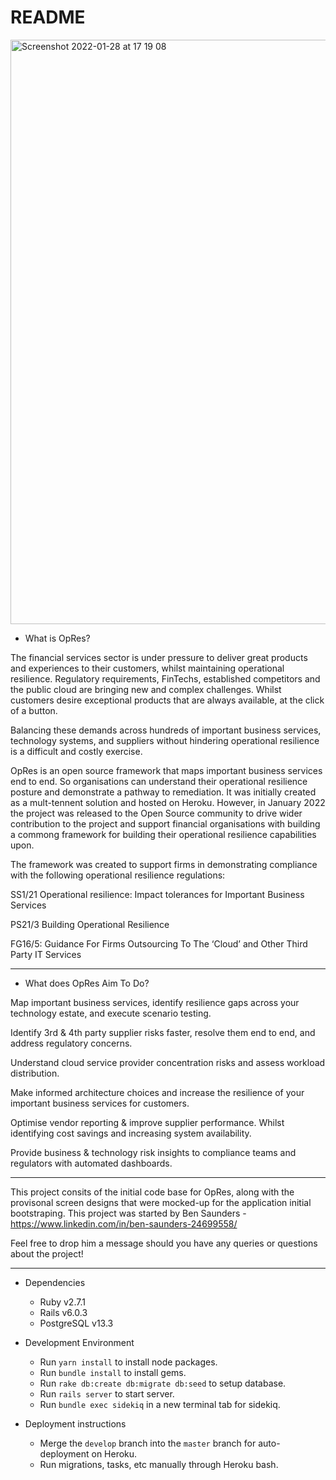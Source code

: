 # README


<img width="935" alt="Screenshot 2022-01-28 at 17 19 08" src="https://user-images.githubusercontent.com/87425889/151592424-1ccc0b8d-de19-42b5-8f3e-75628188780c.png">


* What is OpRes?

The financial services sector is under pressure to deliver great products and experiences to their customers, whilst maintaining operational resilience. 
Regulatory requirements, FinTechs, established competitors and the public cloud are bringing new and complex challenges. Whilst customers desire exceptional products that are always available, at the click of a button.

Balancing these demands across hundreds of important business services, technology systems, and suppliers without hindering operational resilience is a difficult and costly exercise.

OpRes is an open source framework that maps important business services end to end. So organisations can understand their operational resilience posture and demonstrate a pathway to remediation. It was initially created as a mult-tennent solution and hosted on Heroku. However, in January 2022 the project was released to the Open Source community to drive wider contribution to the project and support financial organisations with building a commong framework for building their operational resilience capabilities upon. 

The framework was created to support firms in demonstrating compliance with the following operational resilience regulations:

SS1/21 Operational resilience: Impact tolerances for Important Business Services

PS21/3 Building Operational Resilience

FG16/5: Guidance For Firms Outsourcing To The ‘Cloud’ and Other Third Party IT Services


-------------------------- -------------------------- -------------------------- -------------------------- -------------------------- -------------------------- 



* What does OpRes Aim To Do? 

Map important business services, identify resilience gaps across your technology estate, and execute scenario testing.

Identify 3rd & 4th party supplier risks faster, resolve them end to end, and address regulatory concerns.

Understand cloud service provider concentration risks and assess workload distribution.  

Make informed architecture choices and increase the resilience of your important business services for customers.

Optimise vendor reporting & improve supplier performance. Whilst identifying cost savings and increasing system availability. 

Provide business & technology risk insights to compliance teams and regulators with automated dashboards.

-------------------------- -------------------------- -------------------------- -------------------------- -------------------------- -------------------------- 

This project consits of the initial code base for OpRes, along with the provisonal screen designs that were mocked-up for the application initial bootstraping. This project was started by Ben Saunders - https://www.linkedin.com/in/ben-saunders-24699558/

Feel free to drop him a message should you have any queries or questions about the project!

-------------------------- -------------------------- -------------------------- -------------------------- -------------------------- -------------------------- 

* Dependencies
  - Ruby v2.7.1
  - Rails v6.0.3
  - PostgreSQL v13.3

* Development Environment
  - Run `yarn install` to install node packages.
  - Run `bundle install` to install gems.
  - Run `rake db:create db:migrate db:seed` to setup database.
  - Run `rails server` to start server.
  - Run `bundle exec sidekiq` in a new terminal tab for sidekiq.

* Deployment instructions
  - Merge the `develop` branch into the `master` branch for auto-deployment on Heroku.
  - Run migrations, tasks, etc manually through Heroku bash.
